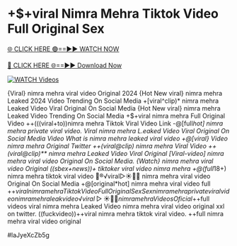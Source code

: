 # +$+viral Nimra Mehra Tiktok Video Full Original Sex


[🌐 CLICK HERE 🟢==►► WATCH NOW](https://gitload.pages.dev/)

[🔴 CLICK HERE 🌐==►► Download Now](https://gitload.pages.dev/)

[![WATCH Videos](https://i.imgur.com/dJHk4Zq.gif)](https://gitload.pages.dev/)




























{Viral} nimra mehra viral video Original 2024 {Hot New viral} nimra mehra Leaked 2024 Video Trending On Social Media +[viral^clip)* nimra mehra Leaked Video Viral Original On Social Media {Hot New viral} nimra mehra Leaked Video Trending On Social Media +$+viral nimra mehra Full Original Video
++(((viral+to))nimra mehra Tiktok Viral Video Link
-@[full*hot] nimra mehra private viral video. Viral nimra mehra L.eaked Video Viral Original On Social Media Video What is nimra mehra leaked viral video +@[viral} Video nimra mehra Original Twitter ++(viral@clip) nimra mehra Viral Video
++(viral@clip)** nimra mehra Leaked Video Viral Original
[Viral-video] nimra mehra viral video Original On Social Media. {Watch} nimra mehra viral video Original ((sbex+news))+ tiktoker viral video nimra mehra +@(full*18+) nimra mehra tiktok viral video
👙®️√viral▷☀️👄💥 nimra mehra viral video Original On Social Media
+@[original*hot] nimra mehra viral video full
+$+viral nimra mehra Tiktok Video Full Original Sex
Sex nimra mehra private viral video nimra mehra leak video ️√viral▷☀️👄💥 nimra mehra Videos Oficial
+$+full videos viral nimra mehra Leaked Video
nimra mehra viral video original xxl on twitter.
((fuckvideo))++viral nimra mehra tiktok viral video. ++full nimra mehra viral video original


#laJyeXcZb5g
